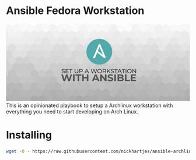 # Ansible Fedora Workstation
![Workstation](https://raw.githubusercontent.com/nickhartjes/ansible-fedora/main/meta/ansible-workstation.png)
This is an opinionated playbook to setup a Archlinux workstation with everything you need to start developing on Arch Linux.


# Installing 

```sh
wget -O - https://raw.githubusercontent.com/nickhartjes/ansible-archlinux/main/bootstrap.sh | bash
```
